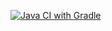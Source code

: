 [![Java CI with Gradle](https://github.com/AntSerg/WEB/actions/workflows/gradle.yml/badge.svg)](https://github.com/AntSerg/WEB/actions/workflows/gradle.yml)
